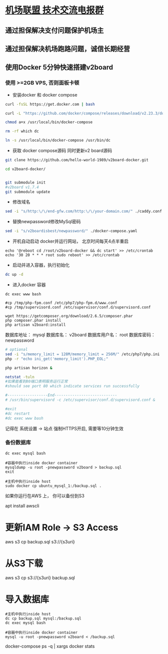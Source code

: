 # [机场联盟 技术交流电报群](https://t.me/EndGFWUnion)

## 通过担保解决支付问题保护机场主

## 通过担保解决机场跑路问题，诚信长期经营

## 使用Docker 5分钟快速搭建v2board


### 使用 >=2GB VPS, 否则面板卡顿

- 安装docker 和 docker compose

```bash
curl -fsSL https://get.docker.com | bash

curl -L "https://github.com/docker/compose/releases/download/v2.23.3/docker-compose-$(uname -s)-$(uname -m)" -o /usr/local/bin/docker-compose

chmod a+x /usr/local/bin/docker-compose

rm -rf which dc

ln -s /usr/local/bin/docker-compose /usr/bin/dc
```

- 获取 docker compose源码 同时更新v2 board源码
```bash
git clone https://github.com/hello-world-1989/v2board-docker.git

cd v2board-docker/


git submodule init
#v2board v1.7.4
git submodule update
```

- 修改域名
````bash
sed -i "s/http:\/\/end-gfw.com/http:\/\/your-domain.com/" ./caddy.conf
````

- 替换newpassword修改MySql密码
````bash
sed -i "s/v2boardisbest/newpassword/" ./docker-compose.yaml
````

- 开机自动启动 docker并运行网站， 北京时间每天4点半重启
```
echo '@reboot cd /root/v2board-docker && dc start' >> /etc/crontab
echo '30 20 * * * root sudo reboot' >> /etc/crontab
```

- 启动并进入容器，执行初始化
```bash
dc up -d
```

- 进入docker 容器
```
dc exec www bash

#cp /tmp/php-fpm.conf /etc/php7/php-fpm.d/www.conf
#cp /tmp/supervisord.conf /etc/supervisor/conf.d/supervisord.conf

wget https://getcomposer.org/download/2.6.5/composer.phar
php composer.phar install
php artisan v2board:install
```

数据库地址： mysql
数据库名： v2board
数据库用户名： root
数据库密码： newpassword

````bash
# optional
sed -i "s/memory_limit = 128M/memory_limit = 256M/" /etc/php7/php.ini
php -r "echo ini_get('memory_limit').PHP_EOL;"

php artisan horizon &

netstat -tuln
#如果能看到80端口表明服务运行正常
#should see port 80 which indicate services run successfully

#------------------End----------------------------
# /usr/bin/supervisord -c /etc/supervisor/conf.d/supervisord.conf &

#exit
#dc restart
#dc exec www bash

````
记得在 系统设置 -> 站点 强制HTTPS开启, 需要等10分钟生效


### 备份数据库
```
dc exec mysql bash

#容器中执行inside docker container 
mysqldump -u root -pnewpassword v2board > backup.sql
exit

#主机中执行inside host
sudo docker cp ubuntu_mysql_1:/backup.sql .
```

如果你运行在AWS 上， 你可以备份到S3

apt install awscli

# 更新IAM Role -> S3 Access 

aws s3 cp backup.sql s3://{s3uri}


# 从S3下载 

aws s3 cp s3://{s3uri} backup.sql 

# 导入数据库
```
#主机中执行inside host
dc cp backup.sql mysql:/backup.sql
dc exec mysql bash

#容器中执行inside docker container
mysql -u root -pnewpassword v2board < /backup.sql
```

docker-compose ps -q | xargs docker stats
